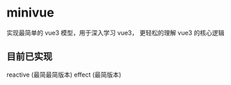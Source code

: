 # minivue

实现最简单的 vue3 模型，用于深入学习 vue3， 更轻松的理解 vue3 的核心逻辑

## 目前已实现

reactive (最简最简版本)
effect (最简版本)
